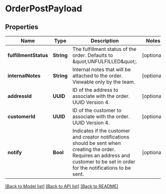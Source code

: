 # OrderPostPayload

## Properties
Name | Type | Description | Notes
------------ | ------------- | ------------- | -------------
**fulfillmentStatus** | **String** | The fulfillment status of the order. Defaults to \&quot;UNFULFILLED\&quot;. | [optional] 
**internalNotes** | **String** | Internal notes that will be attached to the order. Viewable only by the team. | [optional] 
**addressId** | **UUID** | ID of the address to associate with the order. UUID Version 4. | [optional] 
**customerId** | **UUID** | ID of the customer to associate with the order. UUID Version 4. | [optional] 
**notify** | **Bool** | Indicates if the customer and creator notifications should be sent when creating the order. Requires an address and customer to be set in order for the notifications to be sent. | [optional] 

[[Back to Model list]](../README.md#documentation-for-models) [[Back to API list]](../README.md#documentation-for-api-endpoints) [[Back to README]](../README.md)


